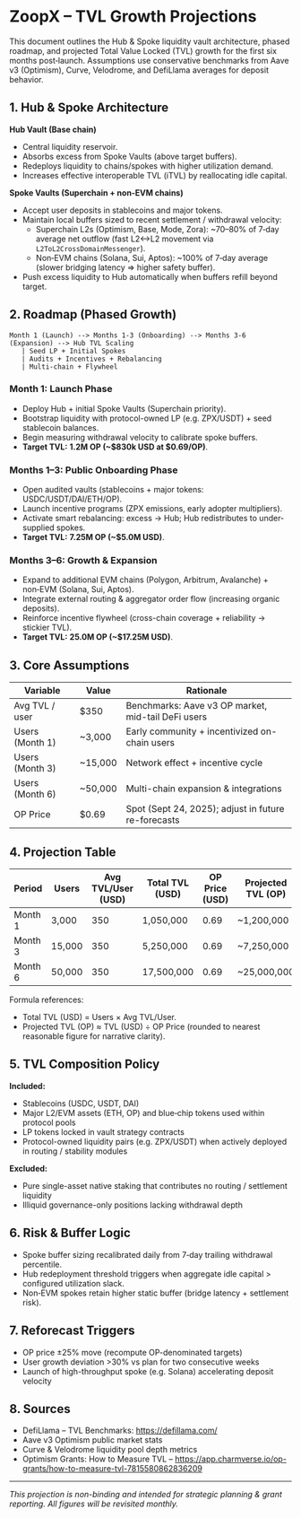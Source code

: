 # ZoopX – TVL Growth Projections

This document outlines the Hub & Spoke liquidity vault architecture, phased roadmap, and projected Total Value Locked (TVL) growth for the first six months post‑launch. Assumptions use conservative benchmarks from Aave v3 (Optimism), Curve, Velodrome, and DefiLlama averages for deposit behavior.

## 1. Hub & Spoke Architecture

**Hub Vault (Base chain)**
* Central liquidity reservoir.
* Absorbs excess from Spoke Vaults (above target buffers).
* Redeploys liquidity to chains/spokes with higher utilization demand.
* Increases effective interoperable TVL (iTVL) by reallocating idle capital.

**Spoke Vaults (Superchain + non‑EVM chains)**
* Accept user deposits in stablecoins and major tokens.
* Maintain local buffers sized to recent settlement / withdrawal velocity:
  * Superchain L2s (Optimism, Base, Mode, Zora): ~70–80% of 7‑day average net outflow (fast L2<->L2 movement via `L2ToL2CrossDomainMessenger`).
  * Non‑EVM chains (Solana, Sui, Aptos): ~100% of 7‑day average (slower bridging latency => higher safety buffer).
* Push excess liquidity to Hub automatically when buffers refill beyond target.

## 2. Roadmap (Phased Growth)

```
Month 1 (Launch) --> Months 1-3 (Onboarding) --> Months 3-6 (Expansion) --> Hub TVL Scaling
   | Seed LP + Initial Spokes
   | Audits + Incentives + Rebalancing
   | Multi-chain + Flywheel
```

### Month 1: Launch Phase
* Deploy Hub + initial Spoke Vaults (Superchain priority).
* Bootstrap liquidity with protocol-owned LP (e.g. ZPX/USDT) + seed stablecoin balances.
* Begin measuring withdrawal velocity to calibrate spoke buffers.
* **Target TVL:** **1.2M OP (~$830k USD at $0.69/OP)**.

### Months 1–3: Public Onboarding Phase
* Open audited vaults (stablecoins + major tokens: USDC/USDT/DAI/ETH/OP).
* Launch incentive programs (ZPX emissions, early adopter multipliers).
* Activate smart rebalancing: excess → Hub; Hub redistributes to under-supplied spokes.
* **Target TVL:** **7.25M OP (~$5.0M USD)**.

### Months 3–6: Growth & Expansion
* Expand to additional EVM chains (Polygon, Arbitrum, Avalanche) + non‑EVM (Solana, Sui, Aptos).
* Integrate external routing & aggregator order flow (increasing organic deposits).
* Reinforce incentive flywheel (cross-chain coverage + reliability -> stickier TVL).
* **Target TVL:** **25.0M OP (~$17.25M USD)**.

## 3. Core Assumptions

| Variable | Value | Rationale |
|----------|-------|-----------|
| Avg TVL / user | $350 | Benchmarks: Aave v3 OP market, mid-tail DeFi users |
| Users (Month 1) | ~3,000 | Early community + incentivized on-chain users |
| Users (Month 3) | ~15,000 | Network effect + incentive cycle |
| Users (Month 6) | ~50,000 | Multi-chain expansion & integrations |
| OP Price | $0.69 | Spot (Sept 24, 2025); adjust in future re-forecasts |

## 4. Projection Table

| Period   | Users  | Avg TVL/User (USD) | Total TVL (USD) | OP Price (USD) | Projected TVL (OP) |
|----------|--------|--------------------|-----------------|----------------|--------------------|
| Month 1  | 3,000  | 350                | 1,050,000       | 0.69           | ~1,200,000         |
| Month 3  | 15,000 | 350                | 5,250,000       | 0.69           | ~7,250,000         |
| Month 6  | 50,000 | 350                | 17,500,000      | 0.69           | ~25,000,000        |

Formula references:
* Total TVL (USD) = Users × Avg TVL/User.
* Projected TVL (OP) ≈ TVL (USD) ÷ OP Price (rounded to nearest reasonable figure for narrative clarity).

## 5. TVL Composition Policy

**Included:**
* Stablecoins (USDC, USDT, DAI)
* Major L2/EVM assets (ETH, OP) and blue‑chip tokens used within protocol pools
* LP tokens locked in vault strategy contracts
* Protocol-owned liquidity pairs (e.g. ZPX/USDT) when actively deployed in routing / stability modules

**Excluded:**
* Pure single-asset native staking that contributes no routing / settlement liquidity
* Illiquid governance-only positions lacking withdrawal depth

## 6. Risk & Buffer Logic
* Spoke buffer sizing recalibrated daily from 7‑day trailing withdrawal percentile.
* Hub redeployment threshold triggers when aggregate idle capital > configured utilization slack.
* Non‑EVM spokes retain higher static buffer (bridge latency + settlement risk).

## 7. Reforecast Triggers
* OP price ±25% move (recompute OP-denominated targets)
* User growth deviation >30% vs plan for two consecutive weeks
* Launch of high-throughput spoke (e.g. Solana) accelerating deposit velocity

## 8. Sources
* DefiLlama – TVL Benchmarks: https://defillama.com/
* Aave v3 Optimism public market stats
* Curve & Velodrome liquidity pool depth metrics
* Optimism Grants: How to Measure TVL – https://app.charmverse.io/op-grants/how-to-measure-tvl-7815580862836209

---
_This projection is non-binding and intended for strategic planning & grant reporting. All figures will be revisited monthly._
